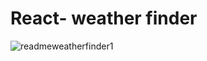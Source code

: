 # React- weather finder 

![readmeweatherfinder1](https://user-images.githubusercontent.com/73714951/174256953-d884784a-8a96-43d5-8e6c-82c63b533649.png)

